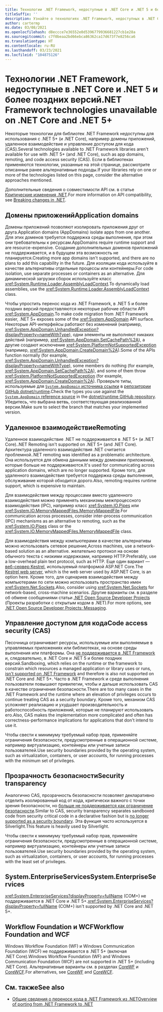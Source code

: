 ```yaml
---
title: Технологии .NET Framework, недоступные в .NET Core и .NET 5 и более поздних версий
titleSuffix: ''
description: Узнайте о технологиях .NET Framework, недоступных в .NET Core и .NET 5.0 и более поздних версий.
author: cartermp
ms.date: 03/08/2021
ms.openlocfilehash: d8eccce7e36552e0d5396779936681227cb1e28a
ms.sourcegitcommit: c7f0beaa2bd66ebca86362ca17d673f7e8256ca6
ms.translationtype: HT
ms.contentlocale: ru-RU
ms.lasthandoff: 03/23/2021
ms.locfileid: "104875126"
---
```

# <a name="net-framework-technologies-unavailable-on-net-core-and-net-5"></a><span data-ttu-id="f7d56-103">Технологии .NET Framework, недоступные в .NET Core и .NET 5 и более поздних версий</span><span class="sxs-lookup"><span data-stu-id="f7d56-103">.NET Framework technologies unavailable on .NET Core and .NET 5+</span></span>

<span data-ttu-id="f7d56-104">Некоторые технологии для библиотек .NET Framework недоступны для использования с .NET 5+ (и .NET Core), например домены приложений, удаленное взаимодействие и управление доступом для кода (CAS).</span><span class="sxs-lookup"><span data-stu-id="f7d56-104">Several technologies available to .NET Framework libraries aren't available for use with .NET 5+ (and .NET Core), such as app domains, remoting, and code access security (CAS).</span></span> <span data-ttu-id="f7d56-105">Если в библиотеках применяются технологии, указанные на этой странице, рассмотрите описанные ранее альтернативные подходы.</span><span class="sxs-lookup"><span data-stu-id="f7d56-105">If your libraries rely on one or more of the technologies listed on this page, consider the alternative approaches mentioned.</span></span>

<span data-ttu-id="f7d56-106">Дополнительные сведения о совместимости API см. в статье [Критические изменения .NET](../compatibility/breaking-changes.md).</span><span class="sxs-lookup"><span data-stu-id="f7d56-106">For more information on API compatibility, see [Breaking changes in .NET](../compatibility/breaking-changes.md).</span></span>

## <a name="application-domains"></a><span data-ttu-id="f7d56-107">Домены приложений</span><span class="sxs-lookup"><span data-stu-id="f7d56-107">Application domains</span></span>

<span data-ttu-id="f7d56-108">Домены приложений позволяют изолировать приложения друг от друга.</span><span class="sxs-lookup"><span data-stu-id="f7d56-108">Application domains (AppDomains) isolate apps from one another.</span></span> <span data-ttu-id="f7d56-109">Для этих доменов требуется поддержка среды выполнения, при этом они требовательны к ресурсам.</span><span class="sxs-lookup"><span data-stu-id="f7d56-109">AppDomains require runtime support and are resource-expensive.</span></span> <span data-ttu-id="f7d56-110">Создание дополнительных доменов приложений не поддерживается, и в будущем эта возможность не планируется.</span><span class="sxs-lookup"><span data-stu-id="f7d56-110">Creating more app domains isn't supported, and there are no plans to add this capability in the future.</span></span> <span data-ttu-id="f7d56-111">Для изоляции кода используйте в качестве альтернативы отдельные процессы или контейнеры.</span><span class="sxs-lookup"><span data-stu-id="f7d56-111">For code isolation, use separate processes or containers as an alternative.</span></span> <span data-ttu-id="f7d56-112">Для динамической загрузки сборок используйте класс <xref:System.Runtime.Loader.AssemblyLoadContext>.</span><span class="sxs-lookup"><span data-stu-id="f7d56-112">To dynamically load assemblies, use the <xref:System.Runtime.Loader.AssemblyLoadContext> class.</span></span>

<span data-ttu-id="f7d56-113">Чтобы упростить перенос кода из .NET Framework, в .NET 5 и более поздних версий предоставляются некоторые рабочие области API <xref:System.AppDomain>.</span><span class="sxs-lookup"><span data-stu-id="f7d56-113">To make code migration from .NET Framework easier, .NET 5+ exposes some of the <xref:System.AppDomain> API surface.</span></span> <span data-ttu-id="f7d56-114">Некоторые API-интерфейсы работают без изменений (например, <xref:System.AppDomain.UnhandledException?displayProperty=nameWithType>), одни элементы не выполняют никаких действий (например, <xref:System.AppDomain.SetCachePath%2A>), а другие создают исключение <xref:System.PlatformNotSupportedException> (например, <xref:System.AppDomain.CreateDomain%2A>).</span><span class="sxs-lookup"><span data-stu-id="f7d56-114">Some of the APIs function normally (for example, <xref:System.AppDomain.UnhandledException?displayProperty=nameWithType>), some members do nothing (for example, <xref:System.AppDomain.SetCachePath%2A>), and some of them throw <xref:System.PlatformNotSupportedException> (for example, <xref:System.AppDomain.CreateDomain%2A>).</span></span> <span data-ttu-id="f7d56-115">Проверьте типы, используемые для [`System.AppDomain` источника ссылки](https://github.com/dotnet/runtime/blob/main/src/libraries/System.Private.CoreLib/src/System/AppDomain.cs) в [репозитории GitHub dotnet/runtime](https://github.com/dotnet/runtime).</span><span class="sxs-lookup"><span data-stu-id="f7d56-115">Check the types you use against the [`System.AppDomain` reference source](https://github.com/dotnet/runtime/blob/main/src/libraries/System.Private.CoreLib/src/System/AppDomain.cs) in the [dotnet/runtime GitHub repository](https://github.com/dotnet/runtime).</span></span> <span data-ttu-id="f7d56-116">Убедитесь, что выбрана ветвь, соответствующая реализованной версии.</span><span class="sxs-lookup"><span data-stu-id="f7d56-116">Make sure to select the branch that matches your implemented version.</span></span>

## <a name="remoting"></a><span data-ttu-id="f7d56-117">Удаленное взаимодействие</span><span class="sxs-lookup"><span data-stu-id="f7d56-117">Remoting</span></span>

<span data-ttu-id="f7d56-118">Удаленное взаимодействие .NET не поддерживается в .NET 5+ (и .NET Core).</span><span class="sxs-lookup"><span data-stu-id="f7d56-118">.NET Remoting isn't supported on .NET 5+ (and .NET Core).</span></span> <span data-ttu-id="f7d56-119">Архитектура удаленного взаимодействия .NET считается проблемной.</span><span class="sxs-lookup"><span data-stu-id="f7d56-119">.NET remoting was identified as a problematic architecture.</span></span> <span data-ttu-id="f7d56-120">Она используется для обмена данными между доменами приложений, которые больше не поддерживаются.</span><span class="sxs-lookup"><span data-stu-id="f7d56-120">It's used for communicating across application domains, which are no longer supported.</span></span> <span data-ttu-id="f7d56-121">Кроме того, для удаленного взаимодействия требуется поддержка среды выполнения, обслуживание которой обходится дорого.</span><span class="sxs-lookup"><span data-stu-id="f7d56-121">Also, remoting requires runtime support, which is expensive to maintain.</span></span>

<span data-ttu-id="f7d56-122">Для взаимодействия между процессами вместо удаленного взаимодействия можно применять механизмы межпроцессного взаимодействия (IPC), например класс <xref:System.IO.Pipes> или <xref:System.IO.MemoryMappedFiles.MemoryMappedFile>.</span><span class="sxs-lookup"><span data-stu-id="f7d56-122">For communication across processes, consider inter-process communication (IPC) mechanisms as an alternative to remoting, such as the <xref:System.IO.Pipes> class or the <xref:System.IO.MemoryMappedFiles.MemoryMappedFile> class.</span></span>

<span data-ttu-id="f7d56-123">Для взаимодействия между компьютерами в качестве альтернативы можно использовать сетевое решение,</span><span class="sxs-lookup"><span data-stu-id="f7d56-123">Across machines, use a network-based solution as an alternative.</span></span> <span data-ttu-id="f7d56-124">желательно протокол на основе обычного текста с низкими издержками, например HTTP.</span><span class="sxs-lookup"><span data-stu-id="f7d56-124">Preferably, use a low-overhead plain text protocol, such as HTTP.</span></span> <span data-ttu-id="f7d56-125">Еще один вариант — [веб-сервер Kestrel](/aspnet/core/fundamentals/servers/kestrel), используемый платформой ASP.NET Core.</span><span class="sxs-lookup"><span data-stu-id="f7d56-125">The [Kestrel web server](/aspnet/core/fundamentals/servers/kestrel), which is the web server used by ASP.NET Core, is an option here.</span></span> <span data-ttu-id="f7d56-126">Кроме того, для сценариев взаимодействия между компьютерами по сети можно использовать пространство имен <xref:System.Net.Sockets>.</span><span class="sxs-lookup"><span data-stu-id="f7d56-126">Also, consider using <xref:System.Net.Sockets> for network-based, cross-machine scenarios.</span></span> <span data-ttu-id="f7d56-127">Другие варианты см. в разделе об обмене сообщениями статьи [.NET Open Source Developer Projects ](https://github.com/Microsoft/dotnet/blob/master/dotnet-developer-projects.md#messaging) (Проекты разработки с открытым кодом в .NET).</span><span class="sxs-lookup"><span data-stu-id="f7d56-127">For more options, see [.NET Open Source Developer Projects: Messaging](https://github.com/Microsoft/dotnet/blob/master/dotnet-developer-projects.md#messaging).</span></span>

## <a name="code-access-security-cas"></a><span data-ttu-id="f7d56-128">Управление доступом для кода</span><span class="sxs-lookup"><span data-stu-id="f7d56-128">Code access security (CAS)</span></span>

<span data-ttu-id="f7d56-129">Песочница ограничивает ресурсы, используемые или выполняемые в управляемых приложениях или библиотеках, на основе среды выполнения или платформы. Она [не поддерживается в .NET Framework](../../framework/misc/code-access-security.md) и, следовательно, в .NET Core и .NET 5 и более поздних версий.</span><span class="sxs-lookup"><span data-stu-id="f7d56-129">Sandboxing, which relies on the runtime or the framework to constrain which resources a managed application or library uses or runs, [isn't supported on .NET Framework](../../framework/misc/code-access-security.md) and therefore is also not supported on .NET Core and .NET 5+.</span></span> <span data-ttu-id="f7d56-130">Часто в .NET Framework и среде выполнения пользователи повышают привилегии, чтобы и дальше использовать CAS в качестве ограничения безопасности.</span><span class="sxs-lookup"><span data-stu-id="f7d56-130">There are too many cases in the .NET Framework and the runtime where an elevation of privileges occurs to continue treating CAS as a security boundary.</span></span> <span data-ttu-id="f7d56-131">Кроме того, механизм CAS усложняет реализацию и ухудшает производительность и работоспособность приложений, которые не планируют использовать его.</span><span class="sxs-lookup"><span data-stu-id="f7d56-131">Also, CAS makes the implementation more complicated and often has correctness-performance implications for applications that don't intend to use it.</span></span>

<span data-ttu-id="f7d56-132">Чтобы свести к минимуму требуемый набор прав, применяйте ограничения безопасности, предусмотренные в операционной системе, например виртуализацию, контейнеры или учетные записи пользователей.</span><span class="sxs-lookup"><span data-stu-id="f7d56-132">Use security boundaries provided by the operating system, such as virtualization, containers, or user accounts, for running processes with the minimum set of privileges.</span></span>

## <a name="security-transparency"></a><span data-ttu-id="f7d56-133">Прозрачность безопасности</span><span class="sxs-lookup"><span data-stu-id="f7d56-133">Security transparency</span></span>

<span data-ttu-id="f7d56-134">Аналогично CAS, прозрачность безопасности позволяет декларативно отделить изолированный код от кода, критически важного с точки зрения безопасности, но [больше не поддерживается как ограничение безопасности](../../framework/misc/security-transparent-code.md).</span><span class="sxs-lookup"><span data-stu-id="f7d56-134">Similar to CAS, security transparency separates sandboxed code from security critical code in a declarative fashion but is [no longer supported as a security boundary](../../framework/misc/security-transparent-code.md).</span></span> <span data-ttu-id="f7d56-135">Эта функция часто используется в Silverlight.</span><span class="sxs-lookup"><span data-stu-id="f7d56-135">This feature is heavily used by Silverlight.</span></span>

<span data-ttu-id="f7d56-136">Чтобы свести к минимуму требуемый набор прав, применяйте ограничения безопасности, предусмотренные в операционной системе, например виртуализацию, контейнеры или учетные записи пользователей.</span><span class="sxs-lookup"><span data-stu-id="f7d56-136">Use security boundaries provided by the operating system, such as virtualization, containers, or user accounts, for running processes with the least set of privileges.</span></span>

## <a name="systementerpriseservices"></a><span data-ttu-id="f7d56-137">System.EnterpriseServices</span><span class="sxs-lookup"><span data-stu-id="f7d56-137">System.EnterpriseServices</span></span>

<span data-ttu-id="f7d56-138"><xref:System.EnterpriseServices?displayProperty=fullName> (COM+) не поддерживается в .NET Core и .NET 5+.</span><span class="sxs-lookup"><span data-stu-id="f7d56-138"><xref:System.EnterpriseServices?displayProperty=fullName> (COM+) isn't supported by .NET Core and .NET 5+.</span></span>

## <a name="workflow-foundation-and-wcf"></a><span data-ttu-id="f7d56-139">Workflow Foundation и WCF</span><span class="sxs-lookup"><span data-stu-id="f7d56-139">Workflow Foundation and WCF</span></span>

<span data-ttu-id="f7d56-140">Windows Workflow Foundation (WF) и Windows Communication Foundation (WCF) не поддерживаются в .NET 5+ (включая .NET Core).</span><span class="sxs-lookup"><span data-stu-id="f7d56-140">Windows Workflow Foundation (WF) and Windows Communication Foundation (WCF) are not supported in .NET 5+ (including .NET Core).</span></span> <span data-ttu-id="f7d56-141">Альтернативные варианты см. в разделах [CoreWF](https://github.com/UiPath/corewf) и [CoreWCF](https://github.com/CoreWCF/CoreWCF).</span><span class="sxs-lookup"><span data-stu-id="f7d56-141">For alternatives, see [CoreWF](https://github.com/UiPath/corewf) and [CoreWCF](https://github.com/CoreWCF/CoreWCF).</span></span>

## <a name="see-also"></a><span data-ttu-id="f7d56-142">См. также</span><span class="sxs-lookup"><span data-stu-id="f7d56-142">See also</span></span>

- [<span data-ttu-id="f7d56-143">Общие сведения о переносе кода в .NET Framework из .NET</span><span class="sxs-lookup"><span data-stu-id="f7d56-143">Overview of porting from .NET Framework to .NET</span></span>](index.md)
